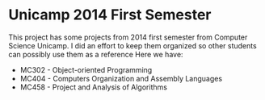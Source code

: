 # Unicamp 2014 First Semester
This project has some projects from 2014 first semester from Computer Science Unicamp.
I did an effort to keep them organized so other students can possibly use them as a reference
Here we have:
* MC302 - Object-oriented Programming
* MC404 - Computers Organization and Assembly Languages
* MC458 - Project and Analysis of Algorithms

